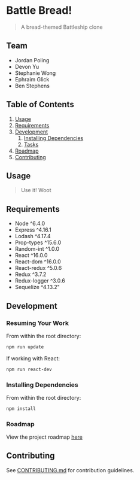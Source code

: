 # Battle Bread!

> A bread-themed Battleship clone

## Team
  - Jordan Poling
  - Devon Yu
  - Stephanie Wong
  - Ephraim Glick
  - Ben Stephens

## Table of Contents

1. [Usage](#Usage)
1. [Requirements](#requirements)
1. [Development](#development)
    1. [Installing Dependencies](#installing-dependencies)
    1. [Tasks](#tasks)
1. [Roadmap](#roadmap)
1. [Contributing](#contributing)

## Usage

> Use it! Woot

## Requirements

- Node ^6.4.0
- Express ^4.16.1
- Lodash ^4.17.4
- Prop-types ^15.6.0
- Random-int ^1.0.0
- React ^16.0.0
- React-dom ^16.0.0
- React-redux ^5.0.6
- Redux ^3.7.2
- Redux-logger ^3.0.6
- Sequelize ^4.13.2"

## Development

### Resuming Your Work

From within the root directory:

```sh
npm run update
```

If working with React:

```sh
npm run react-dev
```

### Installing Dependencies

From within the root directory:

```sh
npm install
```

### Roadmap

View the project roadmap [here](LINK_TO_DOC)


## Contributing

See [CONTRIBUTING.md](CONTRIBUTING.md) for contribution guidelines.
